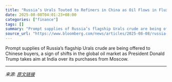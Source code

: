 ```yaml
---
title: "Russia’s Urals Touted to Refiners in China as Oil Flows in Flux"
date: 2025-08-08T04:01:23+08:00
categories: ["finance"]
tags: []
summary: "Prompt supplies of Russia’s flagship Urals crude are being offered to Chinese buyers, a sign of shifts in the global oil market as President Donald Trump takes aim at India over its purchases from Mos"
source_url: "https://www.bloomberg.com/news/articles/2025-08-08/russia-s-urals-touted-to-refiners-in-china-as-oil-flows-in-flux"
---
```


Prompt supplies of Russia’s flagship Urals crude are being offered to Chinese buyers, a sign of shifts in the global oil market as President Donald Trump takes aim at India over its purchases from Moscow.

---

*来源: [原文链接](https://www.bloomberg.com/news/articles/2025-08-08/russia-s-urals-touted-to-refiners-in-china-as-oil-flows-in-flux)*
